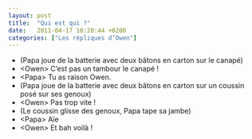 ```yaml
---
layout: post
title:  "Qui est qui ?"
date:   2011-04-17 10:20:44 +0200
categories: ["Les répliques d’Owen"]
---
```


-   (Papa joue de la batterie avec deux bâtons en carton sur le canapé)
-   \<Owen\> C’est pas un tambour le canapé !
-   \<Papa\> Tu as raison Owen.
-   (Papa joue de la batterie avec deux bâtons en carton sur un coussin posé sur ses genoux)
-   \<Owen\> Pas trop vite !
-   (Le coussin glisse des genoux, Papa tape sa jambe)
-   \<Papa\> Aïe
-   \<Owen\> Et bah voilà !

<!--more-->
